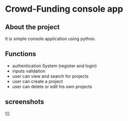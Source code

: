 # Crowd-Funding console app

## About the project

It is simple console application using python.

## Functions

* authentication System (register and login)
* inputs validation 
* user can view and search for projects
* user can create a project
* user can delete or edit his own projects

## screenshots

![]
